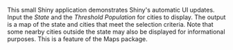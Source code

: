 This small Shiny application demonstrates Shiny's automatic UI updates. Input the *State* and the *Threshold Population* for cities to display.  The output is a map of the state and cities that meet the selection criteria.  Note that some nearby cities outside the state may also be displayed for informational purposes.  This is a feature of the Maps package.  